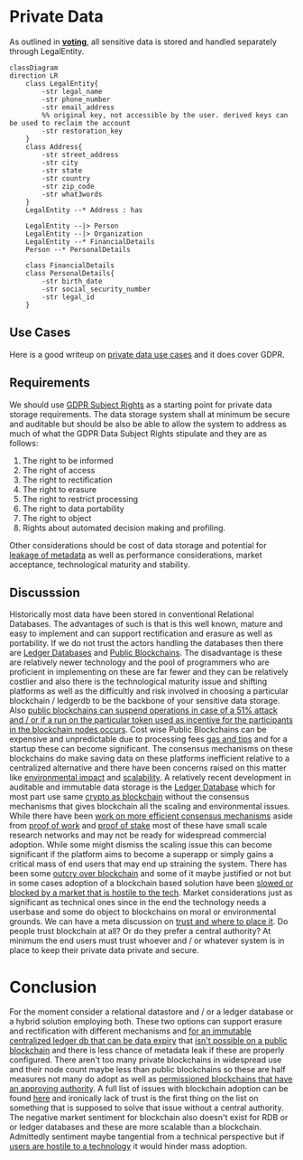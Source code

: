 # Private Data

As outlined in [**voting**](https://github.com/TetraPlex-org/basics/blob/main/Documentation/technical/voting.md), all sensitive data is stored and handled separately through LegalEntity.

```mermaid
classDiagram
direction LR
    class LegalEntity{
        -str legal_name
        -str phone_number
        -str email_address
        %% original key, not accessible by the user. derived keys can be used to reclaim the account
        -str restoration_key
    }
    class Address{
        -str street_address
        -str city
        -str state
        -str country
        -str zip_code
        -str what3words
    }
    LegalEntity --* Address : has

    LegalEntity --|> Person
    LegalEntity --|> Organization
    LegalEntity --* FinancialDetails
    Person --* PersonalDetails

    class FinancialDetails
    class PersonalDetails{
        -str birth_date
        -str social_security_number
        -str legal_id
    }
```
## Use Cases

Here is a good writeup on [private data use cases](https://www.linkedin.com/pulse/data-privacy-use-cases-age-gdpr-covering-basics-laura-begieneman) and it does cover GDPR.


## Requirements

We should use [GDPR Subject Rights](https://www.gdprsummary.com/data-subject-rights) as a starting point for private data storage requirements. The data storage system shall at minimum be secure and auditable but should be also be able to allow the system to address as much of what the  GDPR Data Subject Rights stipulate and they are as follows:

1. The right to be informed
2. The right of access
3. The right to rectification 
4. The right to erasure
5. The right to restrict processing
6. The right to data portability
7. The right to object
8. Rights about automated decision making and profiling.

Other considerations should be cost of data storage and potential for [leakage of metadata](https://beincrypto.com/learn/metadata-privacy-explained/) as well as performance considerations, market acceptance, technological maturity and stability.

## Discusssion

Historically most data have been stored in conventional Relational Databases. The advantages of such is that is this well known, mature and easy to implement and can support rectification and erasure as well as portability. If we do not trust the actors handling the databases then there are [Ledger Databases](https://www.techtarget.com/searchcio/definition/ledger-database) and [Public Blockchains](https://101blockchains.com/public-blockchain/). The disadvantage is these are relatively newer technology and the pool of programmers who are proficient in implementing on these are far fewer and they can be relatively costlier and also there is the technological maturity issue and shifting platforms as well as the difficultly and risk involved in choosing a particular blockchain / ledgerdb  to be the backbone of your sensitive data storage. Also [public blockchains can suspend operations in case of a 51% attack and / or if a run on the particular token used as incentive for the participants in the blockchain nodes occurs](https://techcrunch.com/2022/05/12/terra-halts-its-blockchain-to-prevent-hacks-ust/).  Cost wise Public Blockchains can be expensive and unpredictable due to processing fees [gas and tips](https://ethereum.stackexchange.com/questions/872/what-is-the-cost-to-store-1kb-10kb-100kb-worth-of-data-into-the-ethereum-block) and for a startup these can become significant. The consensus mechanisms on these blockchains do make saving data on these platforms inefficient relative to a centralized alternative and there have been concerns raised on this matter like [environmental impact](https://www.nasdaq.com/articles/the-environmental-impact-of-blockchain-technology) and [scalability](https://towardsdatascience.com/the-blockchain-scalability-problem-the-race-for-visa-like-transaction-speed-5cce48f9d44). A relatively recent development in auditable and immutable data storage is the [Ledger Database](https://billthevestguy.com/2022/05/02/wtf-are-ledger-databases/) which for most part use same [crypto as blockchain](https://en.wikipedia.org/wiki/Merkle_tree) without the consensus mechanisms that gives blockchain all the scaling and environmental issues. While there have been [work on more efficient consensus mechanisms](https://eprints.whiterose.ac.uk/176157/1/2021085616.pdf) aside from [proof of work](https://101blockchains.com/public-blockchain/) and [proof of stake](https://www.investopedia.com/terms/p/proof-stake-pos.asp) most of these have small scale research networks and may not be ready for widespread commercial adoption. While some might dismiss the scaling issue this can become significant if the platform aims to become a superapp or simply gains a critical mass of end users that may end up straining the system. There has been some [outcry over blockchain](https://fedscoop.com/blockchain-for-government-technology-hate/) and some of it maybe justified or not but in some cases adoption of a blockchain based solution have been [slowed or blocked by a market that is hostile to the tech](https://techcrunch.com/2022/06/30/as-the-nft-boom-fades-major-gaming-companies-slow-their-crypto-plans/). Market considerations just as significant as technical ones since in the end the technology needs a userbase and some do object to blockchains on moral or environmental grounds. We can have a meta discussion on [trust and where to place it](https://onlinelibrary.wiley.com/doi/full/10.1111/meta.12596). Do people trust blockchain at all? Or do they prefer a central authority? At minimum the end users must trust whoever and / or whatever system is in place to keep their private data private and secure.

# Conclusion

For the moment consider a relational datastore and / or a ledger database or a hybrid solution employing both. These two options can support erasure and rectification with different mechanisms and [for an immutable centralized ledger db that can be data expiry](https://docs.immudb.io/master/develop/expiration.html) that [isn't possible on a public blockchain](https://www.law.kuleuven.be/citip/blog/distributed-ledger-technologies-and-gdprs-right-to-be-forgotten/) and there is less chance of metadata leak if these are properly configured. There aren't too many private blockchains in widespread use and their node count maybe less than public blockchains so these are half measures not many do adopt as well as [permissioned blockchains that have an approving authority](https://dataconomy.com/2022/11/01/permissioned-blockchain/). A full list of issues with blockchain adoption can be found [here](https://glair.ai/post/challenges-in-the-adoption-of-blockchain-and-how-to-solve-them) and ironically lack of trust is the first thing on the list on something that is supposed to solve that issue without a central authority. The negative market sentiment for blockchain also doesn't exist for RDB or or ledger databases and these are more scalable than a blockchain. Admittedly sentiment maybe tangential from a technical perspective but if [users are hostile to a technology](https://superrare.com/magazine/2022/08/30/why-gamers-hate-nfts-in-games/) it would hinder mass adoption. 

